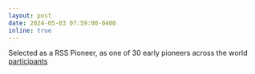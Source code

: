 ```yaml
---
layout: post
date: 2024-05-03 07:59:00-0400
inline: true
---
```


Selected as a RSS Pioneer, as one of 30 early pioneers across the world [participants](https://sites.google.com/view/rsspioneers2024/participants?authuser=0)

